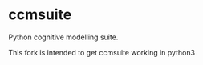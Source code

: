 ccmsuite
========

Python cognitive modelling suite.  

This fork is intended to get ccmsuite working in python3
